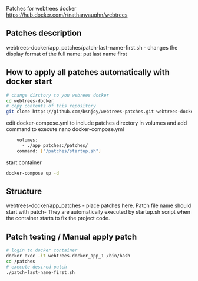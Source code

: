 Patches for webtrees docker https://hub.docker.com/r/nathanvaughn/webtrees

## Patches description
webtrees-docker/app_patches/patch-last-name-first.sh - changes the display format of the full name: put last name first

## How to apply all patches automatically with docker start
```bash
# change dirctory to you webrees docker
cd webtrees-docker
# copy contents of this repository
git clone https://github.com/bsnjoy/webtrees-patches.git webtrees-docker
```

edit docker-compose.yml to include patches directory in volumes and add command to execute
nano docker-compose.yml
```bash
    volumes:
      - ./app_patches:/patches/
    command: ["/patches/startup.sh"]
```

start container
```bash
docker-compose up -d
```

## Structure
webtrees-docker/app_patches - place patches here. Patch file name should start with patch- 
They are automatically executed by startup.sh script when the container starts to fix the project code.

## Patch testing / Manual apply patch
```bash
# login to docker container
docker exec -it webtrees-docker_app_1 /bin/bash
cd /patches
# execute desired patch
./patch-last-name-first.sh
```
